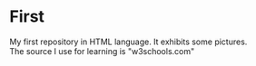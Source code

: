 # First
My first repository in HTML language. It exhibits some pictures.<br>
The source I use for learning is "w3schools.com"
